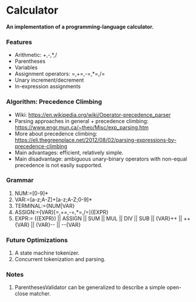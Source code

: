 # Calculator
<b>An implementation of a programming-language calculator.</b>

### Features
* Arithmetic: +,-,*,/
* Parentheses
* Variables
* Assignment operators: =,+=,-=,*=,/=
* Unary increment/decrement
* In-expression assignments

### Algorithm: Precedence Climbing
* Wiki: https://en.wikipedia.org/wiki/Operator-precedence_parser
* Parsing approaches in general + precedence climbing: https://www.engr.mun.ca/~theo/Misc/exp_parsing.htm
* More about precedence climbing: https://eli.thegreenplace.net/2012/08/02/parsing-expressions-by-precedence-climbing
* Main advantages: efficient, relatively simple.
* Main disadvantage: ambiguous unary-binary operators with non-equal precedence is not easily supported.  

### Grammar
1. NUM:=[0-9]*
2. VAR:=[a-z;A-Z]+[a-z;A-Z;0-9]*
3. TERMINAL:={NUM|VAR}
4. ASSIGN:={VAR}[=,+=,-=,*=,/=]{EXPR}
5. EXPR:=  ({EXPR}) || ASSIGN || SUM || MUL || DIV || SUB || {VAR}++ || ++{VAR} || {VAR}-- || --{VAR}

### Future Optimizations
1. A state machine tokenizer.
2. Concurrent tokenization and parsing.

### Notes
1. ParenthesesValidator can be generalized to describe a simple open-close matcher.
